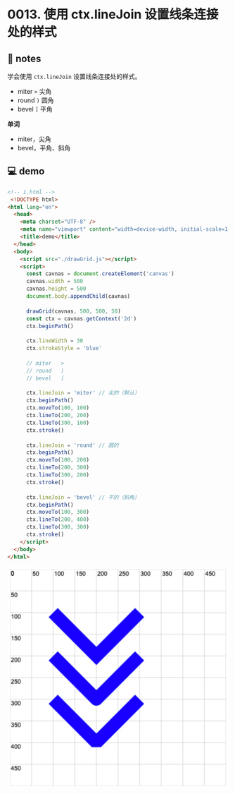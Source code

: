 # 0013. 使用 ctx.lineJoin 设置线条连接处的样式

## 📒 notes

学会使用 `ctx.lineJoin` 设置线条连接处的样式。
- miter `>` 尖角
- round `)` 圆角
- bevel `]` 平角

**单词**
- miter，尖角
- bevel，平角、斜角

## 💻 demo

```html
<!-- 1.html -->
 <!DOCTYPE html>
<html lang="en">
  <head>
    <meta charset="UTF-8" />
    <meta name="viewport" content="width=device-width, initial-scale=1.0" />
    <title>demo</title>
  </head>
  <body>
    <script src="./drawGrid.js"></script>
    <script>
      const cavnas = document.createElement('canvas')
      cavnas.width = 500
      cavnas.height = 500
      document.body.appendChild(cavnas)

      drawGrid(cavnas, 500, 500, 50)
      const ctx = cavnas.getContext('2d')
      ctx.beginPath()

      ctx.lineWidth = 30
      ctx.strokeStyle = 'blue'

      // miter   >
      // round   )
      // bevel   ]

      ctx.lineJoin = 'miter' // 尖的（默认）
      ctx.beginPath()
      ctx.moveTo(100, 100)
      ctx.lineTo(200, 200)
      ctx.lineTo(300, 100)
      ctx.stroke()

      ctx.lineJoin = 'round' // 圆的
      ctx.beginPath()
      ctx.moveTo(100, 200)
      ctx.lineTo(200, 300)
      ctx.lineTo(300, 200)
      ctx.stroke()

      ctx.lineJoin = 'bevel' // 平的（斜角）
      ctx.beginPath()
      ctx.moveTo(100, 300)
      ctx.lineTo(200, 400)
      ctx.lineTo(300, 300)
      ctx.stroke()
    </script>
  </body>
</html>
```

![](md-imgs/2024-10-03-23-15-35.png)
